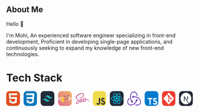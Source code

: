 ## About Me 
Hello 👋
<p>
  
I'm Mohi, An experienced software engineer specializing in front-end development, Proficient in developing single-page applications, and continuously seeking to expand my knowledge of new front-end technologies.
<h1>Tech Stack</h1>
</p>

<div style="display: flex;flex-direction: row;justify-content:center;gap: 10px;">
  <a href="https://www.w3.org/html/" rel="nofollow"><img src="https://github.com/tandpfun/skill-icons/raw/main/icons/HTML.svg" alt="HTML5" width="40" height="40" style="max-width: 100%;"></a>
  <a href="https://www.w3schools.com/css/" rel="nofollow"><img src="https://github.com/tandpfun/skill-icons/raw/main/icons/CSS.svg" alt="CSS3" width="40" height="40" style="max-width: 100%;"></a>
  <a href="https://tailwindcss.com/" rel="nofollow"><img src="https://github.com/tandpfun/skill-icons/raw/main/icons/TailwindCSS-Dark.svg" alt="Tailwind CSS" width="40" height="40" style="max-width: 100%;"></a>
   <a href="https://styled-components.com/" rel="nofollow"><img src="https://github.com/tandpfun/skill-icons/raw/main/icons/StyledComponents.svg" alt="Styled Components" width="40" height="40" style="max-width: 100%;"></a>
 <a href="https://sass-lang.com" rel="nofollow"><img src="https://raw.githubusercontent.com/devicons/devicon/master/icons/sass/sass-original.svg" alt="Sass" width="40" height="40" style="max-width: 100%;"></a>
  <a href="https://developer.mozilla.org/en-US/docs/Web/JavaScript" rel="nofollow"><img src="https://github.com/tandpfun/skill-icons/raw/main/icons/JavaScript.svg" alt="JavaScript" width="40" height="40" style="max-width: 100%;"></a>
  <a href="https://reactjs.org/" rel="nofollow"><img src="https://github.com/tandpfun/skill-icons/raw/main/icons/React-Dark.svg" alt="React" width="40" height="40" style="max-width: 100%;"></a>
  <a href="https://redux.js.org" rel="nofollow"><img src="https://raw.githubusercontent.com/devicons/devicon/master/icons/redux/redux-original.svg" alt="Redux" width="40" height="40" style="max-width: 100%;"></a>
  <a href="https://www.typescriptlang.org/" rel="nofollow"><img src="https://github.com/tandpfun/skill-icons/raw/main/icons/TypeScript.svg" alt="TypeScript" width="40" height="40" style="max-width: 100%;"></a>
  <a href="https://git-scm.com/" rel="nofollow"><img src="https://github.com/tandpfun/skill-icons/raw/main/icons/Git.svg" alt="Git" width="40" height="40" style="max-width: 100%;"></a>
  <a href="https://nextjs.org/" rel="nofollow"><img src="https://github.com/tandpfun/skill-icons/raw/main/icons/NextJS-Dark.svg" alt="Next.js" width="40" height="40" style="max-width: 100%;"></a>
</div>


